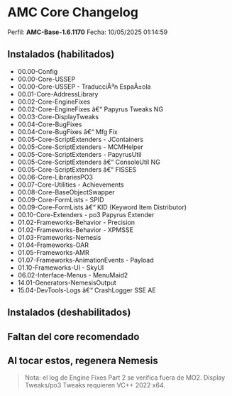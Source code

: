 ﻿# AMC Core Changelog

Perfil: **AMC-Base-1.6.1170**
Fecha:  10/05/2025 01:14:59

## Instalados (habilitados)
- 00.00-Config
- 00.00-Core-USSEP
- 00.00-Core-USSEP - TraducciÃ³n EspaÃ±ola
- 00.01-Core-AddressLibrary
- 00.02-Core-EngineFixes
- 00.02-Core-EngineFixes â€“ Papyrus Tweaks NG
- 00.03-Core-DisplayTweaks
- 00.04-Core-BugFixes
- 00.04-Core-BugFixes â€“ Mfg Fix
- 00.05-Core-ScriptExtenders - JContainers
- 00.05-Core-ScriptExtenders - MCMHelper
- 00.05-Core-ScriptExtenders - PapyrusUtil
- 00.05-Core-ScriptExtenders â€“ ConsoleUtil NG
- 00.05-Core-ScriptExtenders â€“ FISSES
- 00.06-Core-LibrariesPO3
- 00.07-Core-Utilities - Achievements
- 00.08-Core-BaseObjectSwapper
- 00.09-Core-FormLists - SPID
- 00.09-Core-FormLists â€“ KID (Keyword Item Distributor)
- 00.10-Core-Extenders - po3 Papyrus Extender
- 01.02-Frameworks-Behavior - Precision
- 01.02-Frameworks-Behavior - XPMSSE
- 01.03-Frameworks-Nemesis
- 01.04-Frameworks-OAR
- 01.05-Frameworks-AMR
- 01.07-Frameworks-AnimationEvents - Payload
- 01.10-Frameworks-UI - SkyUI
- 06.02-Interface-Menus - MenuMaid2
- 14.01-Generators-NemesisOutput
- 15.04-DevTools-Logs â€“ CrashLogger SSE AE

## Instalados (deshabilitados)

## Faltan del core recomendado

## Al tocar estos, **regenera Nemesis**

> Nota: el log de Engine Fixes Part 2 se verifica fuera de MO2. Display Tweaks/po3 Tweaks requieren VC++ 2022 x64.
